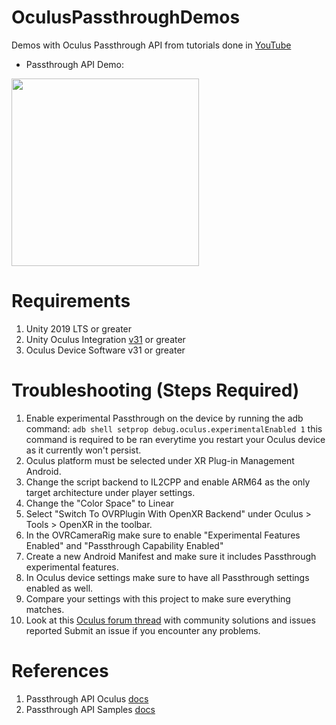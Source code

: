 # OculusPassthroughDemos
Demos with Oculus Passthrough API from tutorials done in [YouTube](https://www.youtube.com/dilmerv)

- Passthrough API Demo:
<img src="https://github.com/dilmerv/OculusPassthroughDemos/blob/master/docs/images/OculusPassthroughAPI_1.gif" width="300">

# Requirements
1. Unity 2019 LTS or greater
2. Unity Oculus Integration [v31](https://developer.oculus.com/downloads/package/unity-integration-archive/) or greater
3. Oculus Device Software v31 or greater

# Troubleshooting (Steps Required)

1. Enable experimental Passthrough on the device by running the adb command:
   ```adb shell setprop debug.oculus.experimentalEnabled 1``` this command is required to be ran everytime you restart your Oculus device as it currently won't persist.
2. Oculus platform must be selected under XR Plug-in Management Android.
3. Change the script backend to IL2CPP and enable ARM64 as the only target architecture under player settings.
4. Change the "Color Space" to Linear 
5. Select "Switch To OVRPlugin With OpenXR Backend" under Oculus > Tools > OpenXR in the toolbar.
6. In the OVRCameraRig make sure to enable "Experimental Features Enabled" and "Passthrough Capability Enabled" 
7. Create a new Android Manifest and make sure it includes Passthrough experimental features.
8. In Oculus device settings make sure to have all Passthrough settings enabled as well.
9. Compare your settings with this project to make sure everything matches.
10. Look at this [Oculus forum thread](https://forums.oculusvr.com/t5/Oculus-Quest-Development/Oculus-Integration-31-0-Passthrough-API-does-not-work/m-p/880623/) with community solutions and issues reported
Submit an issue if you encounter any problems.

# References

1. Passthrough API Oculus [docs](https://developer.oculus.com/experimental/passthrough-api/)
2. Passthrough API Samples [docs](https://developer.oculus.com/experimental/passthrough-samples/)